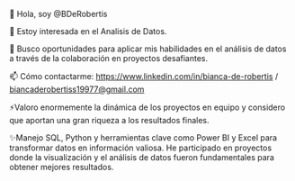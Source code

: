 👋 Hola, soy @BDeRobertis

👀 Estoy interesada en el Analisis de Datos.

💞️ Busco oportunidades para aplicar mis habilidades en el análisis de datos a través de la colaboración en proyectos desafiantes.

📫 Cómo contactarme: https://www.linkedin.com/in/bianca-de-robertis / biancaderobertiss19977@gmail.com

⚡Valoro enormemente la dinámica de los proyectos en equipo y considero que aportan una gran riqueza a los resultados finales.

✨Manejo SQL, Python y herramientas clave como Power BI y Excel para transformar datos en información valiosa. He participado en proyectos donde la visualización y el análisis de datos fueron fundamentales para obtener mejores resultados.
<!---
BDeRobertis/BDeRobertis is a ✨ special ✨ repository because its `README.md` (this file) appears on your GitHub profile.
You can click the Preview link to take a look at your changes.

![image](https://github.com/user-attachments/assets/ad331e44-85d2-4ae7-aac4-3a45fb05cc5a)

--->
